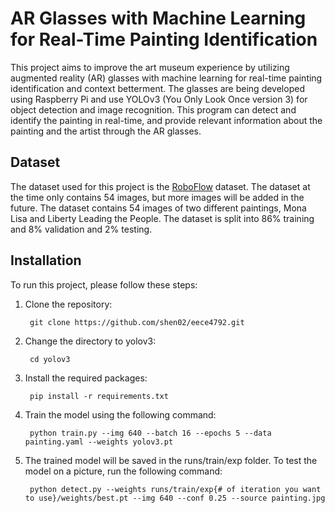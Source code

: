 # AR Glasses with Machine Learning for Real-Time Painting Identification

This project aims to improve the art museum experience by utilizing augmented reality (AR) glasses with machine learning for real-time painting identification and context betterment. The glasses are being developed using Raspberry Pi and use YOLOv3 (You Only Look Once version 3) for object detection and image recognition. This program can detect and identify the painting in real-time, and provide relevant information about the painting and the artist through the AR glasses. 

## Dataset 

The dataset used for this project is the [RoboFlow](https://universe.roboflow.com/capstone-lnujd/painting-recognition) dataset. The dataset at the time only contains 54 images, but more images will be added in the future. The dataset contains 54 images of two different paintings, Mona Lisa and Liberty Leading the People. The dataset is split into 86% training and 8% validation and 2% testing. 

## Installation

To run this project, please follow these steps:

1. Clone the repository: 

        git clone https://github.com/shen02/eece4792.git

2. Change the directory to yolov3:

        cd yolov3

3. Install the required packages:

        pip install -r requirements.txt

4. Train the model using the following command:
  
        python train.py --img 640 --batch 16 --epochs 5 --data painting.yaml --weights yolov3.pt

5. The trained model will be saved in the runs/train/exp folder. To test the model on a picture, run the following command:
    
        python detect.py --weights runs/train/exp{# of iteration you want to use}/weights/best.pt --img 640 --conf 0.25 --source painting.jpg


